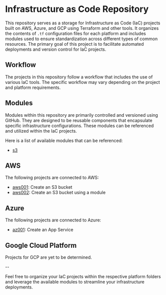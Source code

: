 # Infrastructure as Code Repository

This repository serves as a storage for Infrastructure as Code (IaC) projects built on AWS, Azure, and GCP using Terraform and other tools. It organizes the contents of `.tf` configuration files for each platform and includes modules used to ensure standardization across different types of common resources. The primary goal of this project is to facilitate automated deployments and version control for IaC projects.

## Workflow
The projects in this repository follow a workflow that includes the use of various IaC tools. The specific workflow may vary depending on the project and platform requirements.

## Modules
Modules within this repository are primarily controlled and versioned using GitHub. They are designed to be reusable components that encapsulate specific infrastructure configurations. These modules can be referenced and utilized within the IaC projects.

Here is a list of available modules that can be referenced:

- [s3](https://github.com/carlos-castillo-a/s3-module)

## AWS
The following projects are connected to AWS:

- [aws001](./AWS/aws001/): Create an S3 bucket
- [aws002](./AWS/aws002/): Create an S3 bucket using a module

## Azure
The following projects are connected to Azure:

- [az001](./Azure/az001/): Create an App Service

## Google Cloud Platform
Projects for GCP are yet to be determined.

--

Feel free to organize your IaC projects within the respective platform folders and leverage the available modules to streamline your infrastructure deployments.